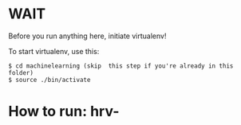 # WAIT

Before you run anything here, initiate virtualenv!

To start virtualenv, use this:

```
$ cd machinelearning (skip  this step if you're already in this folder)
$ source ./bin/activate 
```

# How to run: hrv-